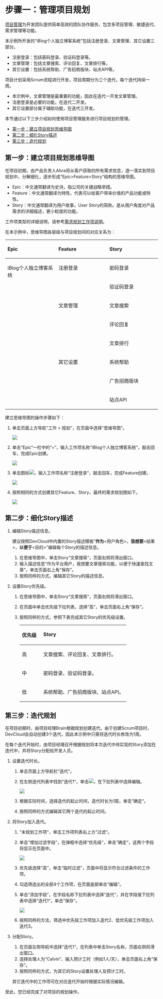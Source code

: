 # 步骤一：管理项目规划<a name="devcloud_qs_0403"></a>

[项目管理](https://www.huaweicloud.com/product/projectman.html)为开发团队提供简单高效的团队协作服务，包含多项目管理、敏捷迭代、需求管理等功能。

本示例所开发的“iBlog个人独立博客系统”包括注册登录、文章管理、其它设置三部分。

-   注册登录：包括密码登录、验证码登录等。
-   文章管理：包括文章搜索、评论回复、文章排行等。
-   其它设置：包括系统帮助、广告招商版块、站点API等。

项目计划采用Scrum流程进行开发，项目周期分为三个迭代，每个迭代持续一周。

-   本示例中，文章管理是最重要的功能，因此在迭代一开发文章管理。
-   注册登录是必要的功能，在迭代二开发。
-   其它设置部分属于辅助功能，在迭代三开发。

本节通过以下三步介绍如何使用项目管理服务进行项目规划的管理。

-   [第一步：建立项目规划思维导图](#section1069110125161)
-   [第二步：细化Story描述](#section16393121449)
-   [第三步：迭代规划](#section198361818113015)

## 第一步：建立项目规划思维导图<a name="section1069110125161"></a>

在项目初期，由产品负责人Alice将从客户获取的所有需求信息，逐一落实到项目规划中，分解细化，逐步形成“Epic\>Feature\>Story“结构的思维导图。

-   Epic：中文通常翻译为史诗，指公司的关键战略举措。
-   Feature：中文通常翻译为特性，代表可以给客户带来价值的产品功能或特性。
-   Story：中文通常翻译为用户故事，User Story的简称。是从用户角度对产品需求的详细描述，更小粒度的功能。

工作项类型的详细说明，请参考[需求规划工作项说明](https://support.huaweicloud.com/usermanual-projectman/projetcman_ug_0001.html#section0)。

在本示例中，思维导图各层级与项目规划间的对应关系为：

<a name="table113391818203413"></a>
<table><thead align="left"><tr id="row17339118163416"><th class="cellrowborder" valign="top" width="33.33333333333333%" id="mcps1.1.4.1.1"><p id="p15339171803414"><a name="p15339171803414"></a><a name="p15339171803414"></a>Epic</p>
</th>
<th class="cellrowborder" valign="top" width="33.33333333333333%" id="mcps1.1.4.1.2"><p id="p233917184344"><a name="p233917184344"></a><a name="p233917184344"></a>Feature</p>
</th>
<th class="cellrowborder" valign="top" width="33.33333333333333%" id="mcps1.1.4.1.3"><p id="p0339191818347"><a name="p0339191818347"></a><a name="p0339191818347"></a>Story</p>
</th>
</tr>
</thead>
<tbody><tr id="row9339131853413"><td class="cellrowborder" rowspan="8" valign="top" width="33.33333333333333%" headers="mcps1.1.4.1.1 "><p id="p433961812344"><a name="p433961812344"></a><a name="p433961812344"></a>iBlog个人独立博客系统</p>
</td>
<td class="cellrowborder" rowspan="2" valign="top" width="33.33333333333333%" headers="mcps1.1.4.1.2 "><p id="p14534194163515"><a name="p14534194163515"></a><a name="p14534194163515"></a>注册登录</p>
</td>
<td class="cellrowborder" valign="top" width="33.33333333333333%" headers="mcps1.1.4.1.3 "><p id="p16339161819341"><a name="p16339161819341"></a><a name="p16339161819341"></a>密码登录</p>
</td>
</tr>
<tr id="row1033918186341"><td class="cellrowborder" valign="top" headers="mcps1.1.4.1.1 "><p id="p03391618163420"><a name="p03391618163420"></a><a name="p03391618163420"></a>验证码登录</p>
</td>
</tr>
<tr id="row6339191820342"><td class="cellrowborder" rowspan="3" valign="top" headers="mcps1.1.4.1.1 "><p id="p333941873418"><a name="p333941873418"></a><a name="p333941873418"></a>文章管理</p>
</td>
<td class="cellrowborder" valign="top" headers="mcps1.1.4.1.2 "><p id="p12339101883413"><a name="p12339101883413"></a><a name="p12339101883413"></a>文章搜索</p>
</td>
</tr>
<tr id="row13397187343"><td class="cellrowborder" valign="top" headers="mcps1.1.4.1.1 "><p id="p5385633183918"><a name="p5385633183918"></a><a name="p5385633183918"></a>评论回复</p>
</td>
</tr>
<tr id="row203401518163417"><td class="cellrowborder" valign="top" headers="mcps1.1.4.1.1 "><p id="p203405187341"><a name="p203405187341"></a><a name="p203405187341"></a>文章排行</p>
</td>
</tr>
<tr id="row734016182347"><td class="cellrowborder" rowspan="3" valign="top" headers="mcps1.1.4.1.1 "><p id="p4340161803417"><a name="p4340161803417"></a><a name="p4340161803417"></a>其它设置</p>
</td>
<td class="cellrowborder" valign="top" headers="mcps1.1.4.1.2 "><p id="p1534021853412"><a name="p1534021853412"></a><a name="p1534021853412"></a>系统帮助</p>
</td>
</tr>
<tr id="row176764587355"><td class="cellrowborder" valign="top" headers="mcps1.1.4.1.1 "><p id="p8676258183510"><a name="p8676258183510"></a><a name="p8676258183510"></a>广告招商版块</p>
</td>
</tr>
<tr id="row185712114012"><td class="cellrowborder" valign="top" headers="mcps1.1.4.1.1 "><p id="p98571213402"><a name="p98571213402"></a><a name="p98571213402"></a>站点API</p>
</td>
</tr>
</tbody>
</table>

建立思维导图的操作步骤如下：

1.  单击页面上方导航“工作  \>  规划“，在页面中选择“思维导图“。

    ![](figures/Node-js-项目管理.png)

2.  单击“Epic“一栏中的“+“，输入工作项名称“iBlog个人独立博客系统“，敲击回车，完成Epic创建。

    ![](figures/需求规划.png)

3.  单击图标![](figures/icon-新建工作项.png)，输入工作项名称“注册登录“，敲击回车，完成Feature创建。

    ![](figures/Node-js-新建Feature.png)

4.  按照相同的方式创建其它Feature、Story，最终的需求规划图如下。

    ![](figures/Node-js-需求规划.png)


## 第二步：细化Story描述<a name="section16393121449"></a>

1.  编辑Story描述信息。

    建议按照DevCloud中内置的Story描述模板“**作为**<用户角色\>，**我想要**<结果\>，**以便于**<目的\>”编辑每个Story的描述信息。

    1.  在思维导图中，单击Story“文章搜索“，页面右侧将滑出窗口。
    2.  输入描述信息“作为平台用户，我想要文章搜索功能，以便于快速查找文章“，单击页面右上角“保存“。
    3.  按照同样的方式，编辑其它Story的描述信息。

2.  设置Story优先级。
    1.  在思维导图中，单击Story“文章搜索“，页面右侧将滑出窗口。
    2.  在页面中单击优先级下拉列表，选择“高“，单击页面右上角“保存“。
    3.  按照同样的方式，参照下表完成其它Story的优先级设置。

        <a name="table1875415138235"></a>
        <table><thead align="left"><tr id="row1775471392310"><th class="cellrowborder" valign="top" width="20%" id="mcps1.1.3.1.1"><p id="p19754013112313"><a name="p19754013112313"></a><a name="p19754013112313"></a>优先级</p>
        </th>
        <th class="cellrowborder" valign="top" width="80%" id="mcps1.1.3.1.2"><p id="p1975461320237"><a name="p1975461320237"></a><a name="p1975461320237"></a>Story</p>
        </th>
        </tr>
        </thead>
        <tbody><tr id="row1754613132314"><td class="cellrowborder" valign="top" width="20%" headers="mcps1.1.3.1.1 "><p id="p4754161317239"><a name="p4754161317239"></a><a name="p4754161317239"></a>高</p>
        </td>
        <td class="cellrowborder" valign="top" width="80%" headers="mcps1.1.3.1.2 "><p id="p675491332319"><a name="p675491332319"></a><a name="p675491332319"></a>文章搜索、评论回复、文章排行。</p>
        </td>
        </tr>
        <tr id="row975431315235"><td class="cellrowborder" valign="top" width="20%" headers="mcps1.1.3.1.1 "><p id="p1075481322315"><a name="p1075481322315"></a><a name="p1075481322315"></a>中</p>
        </td>
        <td class="cellrowborder" valign="top" width="80%" headers="mcps1.1.3.1.2 "><p id="p7754101318238"><a name="p7754101318238"></a><a name="p7754101318238"></a>密码登录、验证码登录。</p>
        </td>
        </tr>
        <tr id="row1375417135233"><td class="cellrowborder" valign="top" width="20%" headers="mcps1.1.3.1.1 "><p id="p12754171322320"><a name="p12754171322320"></a><a name="p12754171322320"></a>低</p>
        </td>
        <td class="cellrowborder" valign="top" width="80%" headers="mcps1.1.3.1.2 "><p id="p187541913112315"><a name="p187541913112315"></a><a name="p187541913112315"></a>系统帮助、广告招商版块、站点API。</p>
        </td>
        </tr>
        </tbody>
        </table>



## 第三步：迭代规划<a name="section198361818113015"></a>

在项目初期时，由项目经理Brain根据规划创建迭代。由于创建Scrum项目时，DevCloud会自动创建3个迭代，因此本示例中只需将迭代时长修改为1周。

在每个迭代开始时，由项目经理召开根据规划将本次迭代中待实现的Story添加在迭代中，并将Story分配给开发人员。

1.  设置迭代时长。
    1.  单击页面上方导航栏“迭代“。
    2.  在左侧迭代列表中找到“迭代1“，单击![](figures/icon-编辑迭代.png)，在下拉列表中选择编辑。

        ![](figures/编辑迭代.png)

    3.  根据实际时间，选择迭代的起止时间，迭代时长为1周，单击“确定“。
    4.  按照同样的方式编辑其它两个迭代的起止时间。

2.  将Story加入迭代。
    1.  “未规划工作项“，单击工作项列表右上方“过滤“。
    2.  单击“增加过滤字段“，在弹框中选择“优先级“，单击“确定“，这两个字段将显示在页面中。

        ![](figures/Node-js-选择过滤条件.png)

    3.  优先级选择“高“，单击“临时过滤“，页面中将显示符合过滤条件的工作项。
    4.  勾选筛选出的全部4个工作项，在页面底部单击“编辑“。
    5.  单击“添加字段“，在字段名称下拉列表中选择“迭代“，并在字段值下拉列表中选择“迭代1“，单击“保存“。

        ![](figures/Node-js-选择迭代.png)

    6.  按照同样的方法，筛选中优先级工作项加入迭代2、低优先级工作项加入迭代3。

3.  分配Story。

    1.  在页面左侧导航中选择“迭代1“，在列表中单击Story名称，页面右侧将滑出窗口。
    2.  选择处理人为“Calvin“、输入预计工时（例如1人/天），单击页面右上角“保存“。
    3.  按照同样的方式，为其它的Story设置处理人及预计工时。

    其它迭代中的工作项可在对应迭代开始时根据实际情况编辑。


至此，您已经完成了对项目的规划操作。

  

